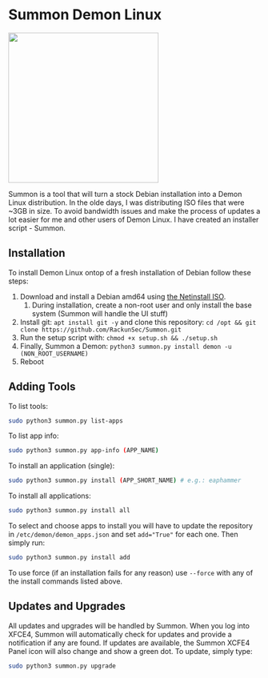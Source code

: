 # Summon Demon Linux
<img src="https://github.com/RackunSec/Summon/raw/main/files/images/icons/summon.png" width="300" />

Summon is a tool that will turn a stock Debian installation into a Demon Linux distribution. In the olde days, I was distributing ISO files that were ~3GB in size. To avoid bandwidth issues and make the process of updates a lot easier for me and other users of Demon Linux. I have created an installer script - Summon.

## Installation
To install Demon Linux ontop of a fresh installation of Debian follow these steps:
 1. Download and install a Debian amd64 using [the Netinstall ISO](https://www.demonlinux.com/download/iso/debian-11.5.0-amd64-netinst.iso).
    1. During installation, create a non-root user and only install the base system (Summon will handle the UI stuff)
 2. Install git: `apt install git -y` and clone this repository: `cd /opt && git clone https://github.com/RackunSec/Summon.git`
 3. Run the setup script with: `chmod +x setup.sh && ./setup.sh`
 4. Finally, Summon a Demon: `python3 summon.py install demon -u (NON_ROOT_USERNAME)`
 5. Reboot
 
 ## Adding Tools
 To list tools:
 ```bash
 sudo python3 summon.py list-apps
 ```
 To list app info:
 ```bash
 sudo python3 summon.py app-info (APP_NAME)
 ```
 To install an application (single):
 ```bash
 sudo python3 summon.py install (APP_SHORT_NAME) # e.g.: eaphammer
 ```
 To install all applications:
 ```bash
 sudo python3 summon.py install all
 ```
 To select and choose apps to install you will have to update the repository in `/etc/demon/demon_apps.json` and set `add="True"` for each one. Then simply run:
 ```bash
 sudo python3 summon.py install add
 ```
 To use force (if an installation fails for any reason) use `--force` with any of the install commands listed above.
 
 ## Updates and Upgrades
 All updates and upgrades will be handled by Summon. When you log into XFCE4, Summon will automatically check for updates and provide a notification if any are found. If updates are available, the Summon XCFE4 Panel icon will also change and show a green dot. To update, simply type:
 ```bash
 sudo python3 summon.py upgrade
 ```

